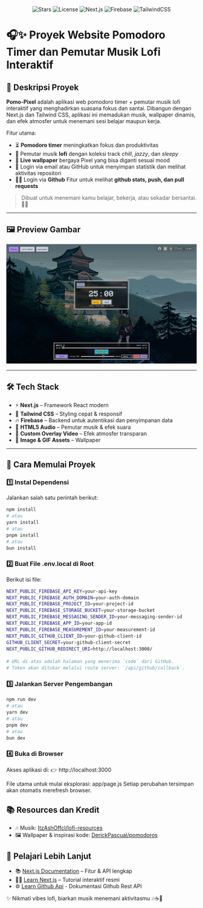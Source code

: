 <p align="center">
  <img src="https://img.shields.io/github/stars/fjrmhri/Pomo-Pixel?style=for-the-badge&logo=github&color=8b5cf6" alt="Stars"/>
  <img src="https://img.shields.io/github/license/fjrmhri/Pomo-Pixel?style=for-the-badge&color=10b981" alt="License"/>
  <img src="https://img.shields.io/badge/Next.js-Framework-black?style=for-the-badge&logo=next.js" alt="Next.js"/>
  <img src="https://img.shields.io/badge/Firebase-Platform-FFCA28?style=for-the-badge&logo=firebase" alt="Firebase"/>
  <img src="https://img.shields.io/badge/TailwindCSS-Styling-38bdf8?style=for-the-badge&logo=tailwind-css" alt="TailwindCSS"/>
</p>

# 🎧✨ Proyek Website Pomodoro Timer dan Pemutar Musik Lofi Interaktif

## 📝 Deskripsi Proyek

**Pomo-Pixel** adalah aplikasi web pomodoro timer + pemutar musik lofi interaktif yang menghadirkan suasana fokus dan santai. Dibangun dengan Next.js dan Tailwind CSS, aplikasi ini memadukan musik, wallpaper dinamis, dan efek atmosfer untuk menemani sesi belajar maupun kerja.

Fitur utama:

- ⏳ **Pomodoro timer** meningkatkan fokus dan produktivitas
- 🎵 Pemutar musik **lofi** dengan koleksi track _chill_, _jazzy_, dan _sleepy_
- 🌌 **Live wallpaper** bergaya Pixel yang bisa diganti sesuai mood
- 🔐 Login via email atau GitHub untuk menyimpan statistik dan melihat aktivitas repositori
- 👨‍💻 Login via **Github** Fitur untuk melihat **github stats, push, dan pull requests**

> Dibuat untuk menemani kamu belajar, bekerja, atau sekadar bersantai. 🌙🍵

---

## 🖼️ Preview Gambar

![Preview](./public/preview/preview.png)

---

## 🛠️ Tech Stack

- ⚡ **Next.js** – Framework React modern
- 🎨 **Tailwind CSS** – Styling cepat & responsif
- 🔥 **Firebase** – Backend untuk autentikasi dan penyimpanan data
- 🎵 **HTML5 Audio** – Pemutar musik & efek suara
- 🎥 **Custom Overlay Video** – Efek atmosfer transparan
- 🌄 **Image & GIF Assets** – Wallpaper

---

## 🚀 Cara Memulai Proyek

### 1️⃣ Instal Dependensi

Jalankan salah satu perintah berikut:

```bash
npm install
# atau
yarn install
# atau
pnpm install
# atau
bun install

```

### 2️⃣ Buat File .env.local di Root

Berikut isi file:

```bash
NEXT_PUBLIC_FIREBASE_API_KEY=your-api-key
NEXT_PUBLIC_FIREBASE_AUTH_DOMAIN=your-auth-domain
NEXT_PUBLIC_FIREBASE_PROJECT_ID=your-project-id
NEXT_PUBLIC_FIREBASE_STORAGE_BUCKET=your-storage-bucket
NEXT_PUBLIC_FIREBASE_MESSAGING_SENDER_ID=your-messaging-sender-id
NEXT_PUBLIC_FIREBASE_APP_ID=your-app-id
NEXT_PUBLIC_FIREBASE_MEASUREMENT_ID=your-measurement-id
NEXT_PUBLIC_GITHUB_CLIENT_ID=your-github-client-id
GITHUB_CLIENT_SECRET=your-github-client-secret
NEXT_PUBLIC_GITHUB_REDIRECT_URI=http://localhost:3000/

# URL di atas adalah halaman yang menerima `code` dari GitHub.
# Token akan ditukar melalui route server: `/api/github/callback`.

```

### 3️⃣ Jalankan Server Pengembangan

```bash
npm run dev
# atau
yarn dev
# atau
pnpm dev
# atau
bun dev

```

### 4️⃣ Buka di Browser

Akses aplikasi di: 👉 http://localhost:3000

File utama untuk mulai eksplorasi: app/page.js
Setiap perubahan tersimpan akan otomatis merefresh browser.

## 📚 Resources dan Kredit

- 🎶 Musik: [ItzAshOffcl/lofi-resources](https://github.com/ItzAshOffcl/lofi-resources)
- 🖼️ Wallpaper & inspirasi kode: [DerickPascual/pomodoros](https://github.com/DerickPascual/pomodoros)

## 📖 Pelajari Lebih Lanjut

- 📚 [Next.js Documentation](https://nextjs.org/docs) – Fitur & API lengkap
- 🧑‍💻 [Learn Next.js](https://nextjs.org/learn) – Tutorial interaktif resmi
- ⚙️ [Learn Github Api](https://docs.github.com/en/rest?apiVersion=2022-11-28) - Dokumentasi Github Rest API

✨ Nikmati vibes lofi, biarkan musik menemani aktivitasmu 🎶☕🌙
